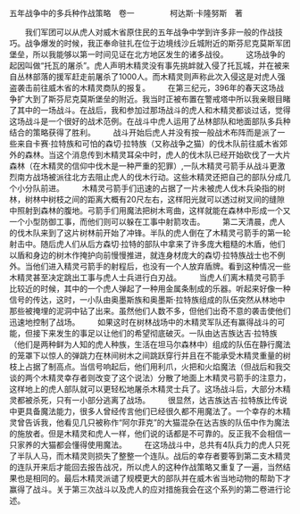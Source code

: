 五年战争中的多兵种作战策略　卷一
　　
　　柯达斯·卡隆努斯　著

　　我们军团可以从虎人对威木省原住民的五年战争中学到许多非一般的作战技巧。战争爆发的时候，我正奉命驻扎在位于边境线沙丘城附近的斯芬尼克莫斯军团堡垒，所以我能够以第一时间见证在北方地区发生的诸多战役。
　　这场战争的起因叫做“托瓦的屠杀”。虎人声明木精灵没有事先挑衅就入侵了托瓦城，并在被来自丛林部落的援军赶走前屠杀了1000人。而木精灵则声称此次入侵这是对虎人强盗袭击前往威木省的木精灵商队的报复。
　　在第三纪元，396年的春天这场战争扩大到了斯芬尼克莫斯堡垒的附近。我当时正被布置在警戒塔中所以我亲眼目睹了其中的一场战斗。在战后，我和参加过那场战斗的虎人和木精灵都谈过话，觉得这场战斗是一个很好的战术范例。在战斗中虎人运用了丛林部队和地面部队多兵种结合的策略获得了胜利。
　　战斗开始后虎人并没有按一般战术布阵而是派了一些来自卡赛·拉特族和可怕的森切·拉特族（又称战争之猫）的伐木队前往威木省郊外的森林。当这个消息传到木精灵耳朵中时，虎人的伐木队已经开始砍伐了一大片森林（在木精灵的信仰中伐木是一种严重的犯罪）,一队木精灵弓箭手从战斗更激烈南方战场被派往北方去阻止虎人的伐木行动。这些木精灵还把自己的部队分成几个小分队前进。
　　木精灵弓箭手们迅速的占据了一片未被虎人伐木兵染指的树林，树林中树枝之间的距离大概有20尺左右，这样阳光就可以透过树叉间的缝隙中照射到森林的腹地。弓箭手们用魔法把树木弯曲，这样就能在森林中形成一个又一个小型防御工事，而他们则可以躲在工事中射箭攻击。
　　第二天清晨，虎人的伐木队来到了这片树林前开始了冲锋。半队的虎人倒在了木精灵弓箭手的第一轮射击中。随后虎人们从后方森切·拉特的部队中拿来了许多庞大粗糙的木盾，他们以盾和身边的树木作掩护向前慢慢推进，就连身材庞大的森切·拉特族战士也不例外。当他们进入精灵弓箭手的射程后，也没有一个人放弃盾牌。看到这种情况一些木精灵甚至决定跳出工事与虎人士兵进行白刃战。
　　当虎人们离木精灵弓箭手比较近的时候，其中的一个虎人弹起了一种用金属条制成的乐器。听起来好像一种信号的传达，这时，一小队由奥墨斯族和奥墨斯·拉特族组成的队伍突然从林地中那些被掩埋的泥洞中钻了出来。虽然他们人数不多，但他们出奇不意的袭击使他们迅速地控制了战场。
　　如果这时在树林战场中的木精灵军队还有赢得战斗的可能，但接下来发生的事足以让他们的希望彻底破灭。一队由达吉族达吉·拉特族 （他们是两种鲜为人知的虎人种族，生活在坦马尔森林中）组成的队伍在静行魔法的笼罩下以惊人的弹跳力在林间树木之间跳跃穿行并且在不能承受木精灵重量的树枝上占据了制高点。当信号响起后，他们用利爪，火把和火焰魔法（但战后和我交谈的两个木精灵幸存者则改变了这个说法）分散了地面上木精灵弓箭手的注意力，这样地上的虎人部队就可以更轻松地屠杀木精灵士兵了。这场战斗后，大部分木精灵都被杀死，只有一小部分逃离了战场。
　　很显然，达吉族达吉·拉特族比传说中更具备魔法能力，很多人曾经传言他们已经很久都不用魔法了。一个幸存的木精灵曾告诉我，他看见几只被称作“阿尔菲克”的大猫混杂在达吉族的队伍中作为魔法的施放者。但是木精灵和虎人一样，他们说的话都是不可靠的。反正我不会相信一只家养的大猫都会懂得使用魔法。
　　在这场战斗中，总共有4队兵力的虎人只死了半队人马，而木精灵则损失了整整一个连队。战后的幸存者要等到第二支木精灵的连队开来后才能回去报告战况，所以虎人的这种作战策略又重复了一遍，当然结果也是相同的。最后木精灵派谴了规模更大的部队并在威木省当地动物的帮助下才赢得了战斗。关于第三次战斗以及虎人的应对措施我会在这个系列的第二卷进行论述。
